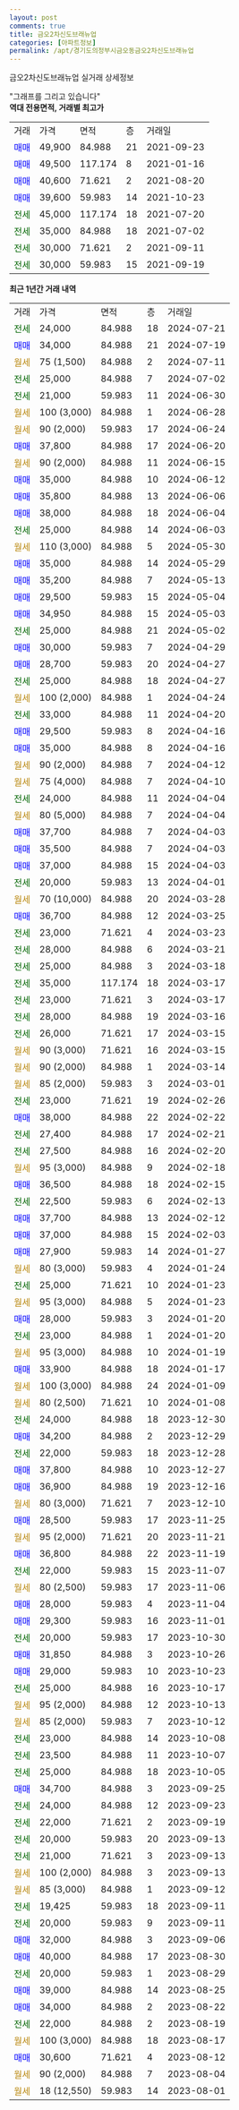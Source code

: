 ```yaml
---
layout: post
comments: true
title: 금오2차신도브래뉴업
categories: [아파트정보]
permalink: /apt/경기도의정부시금오동금오2차신도브래뉴업
---
```


금오2차신도브래뉴업 실거래 상세정보

<script type="text/javascript">
  google.charts.load('current', {'packages':['line', 'corechart']});
  google.charts.setOnLoadCallback(drawChart);

  function drawChart() {
    var data = new google.visualization.DataTable();
    data.addColumn('date', '거래일');
    data.addColumn('number', "매매");
    data.addColumn('number', "전세");
    data.addColumn('number', "전매");

    data.addRows([[new Date(Date.parse("2024-07-21")), null, 24000, null], [new Date(Date.parse("2024-07-19")), 34000, null, null], [new Date(Date.parse("2024-07-11")), null, null, null], [new Date(Date.parse("2024-07-02")), null, 25000, null], [new Date(Date.parse("2024-06-30")), null, 21000, null], [new Date(Date.parse("2024-06-28")), null, null, null], [new Date(Date.parse("2024-06-24")), null, null, null], [new Date(Date.parse("2024-06-20")), 37800, null, null], [new Date(Date.parse("2024-06-15")), null, null, null], [new Date(Date.parse("2024-06-12")), 35000, null, null], [new Date(Date.parse("2024-06-06")), 35800, null, null], [new Date(Date.parse("2024-06-04")), 38000, null, null], [new Date(Date.parse("2024-06-03")), null, 25000, null], [new Date(Date.parse("2024-05-30")), null, null, null], [new Date(Date.parse("2024-05-29")), 35000, null, null], [new Date(Date.parse("2024-05-13")), 35200, null, null], [new Date(Date.parse("2024-05-04")), 29500, null, null], [new Date(Date.parse("2024-05-03")), 34950, null, null], [new Date(Date.parse("2024-05-02")), null, 25000, null], [new Date(Date.parse("2024-04-29")), 30000, null, null], [new Date(Date.parse("2024-04-27")), 28700, null, null], [new Date(Date.parse("2024-04-27")), null, 25000, null], [new Date(Date.parse("2024-04-24")), null, null, null], [new Date(Date.parse("2024-04-20")), null, 33000, null], [new Date(Date.parse("2024-04-16")), 29500, null, null], [new Date(Date.parse("2024-04-16")), 35000, null, null], [new Date(Date.parse("2024-04-12")), null, null, null], [new Date(Date.parse("2024-04-10")), null, null, null], [new Date(Date.parse("2024-04-04")), null, 24000, null], [new Date(Date.parse("2024-04-04")), null, null, null], [new Date(Date.parse("2024-04-03")), 37700, null, null], [new Date(Date.parse("2024-04-03")), 35500, null, null], [new Date(Date.parse("2024-04-03")), 37000, null, null], [new Date(Date.parse("2024-04-01")), null, 20000, null], [new Date(Date.parse("2024-03-28")), null, null, null], [new Date(Date.parse("2024-03-25")), 36700, null, null], [new Date(Date.parse("2024-03-23")), null, 23000, null], [new Date(Date.parse("2024-03-21")), null, 28000, null], [new Date(Date.parse("2024-03-18")), null, 25000, null], [new Date(Date.parse("2024-03-17")), null, 35000, null], [new Date(Date.parse("2024-03-17")), null, 23000, null], [new Date(Date.parse("2024-03-16")), null, 28000, null], [new Date(Date.parse("2024-03-15")), null, 26000, null], [new Date(Date.parse("2024-03-15")), null, null, null], [new Date(Date.parse("2024-03-14")), null, null, null], [new Date(Date.parse("2024-03-01")), null, null, null], [new Date(Date.parse("2024-02-26")), null, 23000, null], [new Date(Date.parse("2024-02-22")), 38000, null, null], [new Date(Date.parse("2024-02-21")), null, 27400, null], [new Date(Date.parse("2024-02-20")), null, 27500, null], [new Date(Date.parse("2024-02-18")), null, null, null], [new Date(Date.parse("2024-02-15")), 36500, null, null], [new Date(Date.parse("2024-02-13")), null, 22500, null], [new Date(Date.parse("2024-02-12")), 37700, null, null], [new Date(Date.parse("2024-02-03")), 37000, null, null], [new Date(Date.parse("2024-01-27")), 27900, null, null], [new Date(Date.parse("2024-01-24")), null, null, null], [new Date(Date.parse("2024-01-23")), null, 25000, null], [new Date(Date.parse("2024-01-23")), null, null, null], [new Date(Date.parse("2024-01-20")), 28000, null, null], [new Date(Date.parse("2024-01-20")), null, 23000, null], [new Date(Date.parse("2024-01-19")), null, null, null], [new Date(Date.parse("2024-01-17")), 33900, null, null], [new Date(Date.parse("2024-01-09")), null, null, null], [new Date(Date.parse("2024-01-08")), null, null, null], [new Date(Date.parse("2023-12-30")), null, 24000, null], [new Date(Date.parse("2023-12-29")), 34200, null, null], [new Date(Date.parse("2023-12-28")), null, 22000, null], [new Date(Date.parse("2023-12-27")), 37800, null, null], [new Date(Date.parse("2023-12-16")), 36900, null, null], [new Date(Date.parse("2023-12-10")), null, null, null], [new Date(Date.parse("2023-11-25")), 28500, null, null], [new Date(Date.parse("2023-11-21")), null, null, null], [new Date(Date.parse("2023-11-19")), 36800, null, null], [new Date(Date.parse("2023-11-07")), null, 22000, null], [new Date(Date.parse("2023-11-06")), null, null, null], [new Date(Date.parse("2023-11-04")), 28000, null, null], [new Date(Date.parse("2023-11-01")), 29300, null, null], [new Date(Date.parse("2023-10-30")), null, 20000, null], [new Date(Date.parse("2023-10-26")), 31850, null, null], [new Date(Date.parse("2023-10-23")), 29000, null, null], [new Date(Date.parse("2023-10-17")), null, 25000, null], [new Date(Date.parse("2023-10-13")), null, null, null], [new Date(Date.parse("2023-10-12")), null, null, null], [new Date(Date.parse("2023-10-08")), null, 23000, null], [new Date(Date.parse("2023-10-07")), null, 23500, null], [new Date(Date.parse("2023-10-05")), null, 25000, null], [new Date(Date.parse("2023-09-25")), 34700, null, null], [new Date(Date.parse("2023-09-23")), null, 24000, null], [new Date(Date.parse("2023-09-19")), null, 22000, null], [new Date(Date.parse("2023-09-13")), null, 20000, null], [new Date(Date.parse("2023-09-13")), null, 21000, null], [new Date(Date.parse("2023-09-13")), null, null, null], [new Date(Date.parse("2023-09-12")), null, null, null], [new Date(Date.parse("2023-09-11")), null, 19425, null], [new Date(Date.parse("2023-09-11")), null, 20000, null], [new Date(Date.parse("2023-09-06")), 32000, null, null], [new Date(Date.parse("2023-08-30")), 40000, null, null], [new Date(Date.parse("2023-08-29")), null, 20000, null], [new Date(Date.parse("2023-08-25")), 39000, null, null], [new Date(Date.parse("2023-08-22")), 34000, null, null], [new Date(Date.parse("2023-08-19")), null, 22000, null], [new Date(Date.parse("2023-08-17")), null, null, null], [new Date(Date.parse("2023-08-12")), 30600, null, null], [new Date(Date.parse("2023-08-04")), null, null, null], [new Date(Date.parse("2023-08-01")), null, null, null]]);

    var options = {
      hAxis: {
        format: 'yyyy/MM/dd'
      },    
      lineWidth: 0,
      pointsVisible: true,    
      title: '최근 1년간 유형별 실거래가 분포',
      legend: { position: 'bottom' }
    };

    var formatter = new google.visualization.NumberFormat({pattern:'###,###'} );
    formatter.format(data, 1);
    formatter.format(data, 2);
    
    setTimeout(function() {
        var chart = new google.visualization.LineChart(document.getElementById('columnchart_material'));
        chart.draw(data, (options));
        document.getElementById('loading').style.display = 'none';
    }, 200);
  }
</script>


<div id="loading" style="z-index:20; display: block; margin-left: 0px">"그래프를 그리고 있습니다"</div>
<div id="columnchart_material" style="width: 95%; margin-left: 0px; display: block"></div>
<!-- contents start -->
<b>역대 전용면적, 거래별 최고가</b>
<table class="sortable">
    <tr>
      <td>거래</td>
      <td>가격</td>
      <td>면적</td>
      <td>층</td>
      <td>거래일</td>
    </tr>
        <tr>
          <td><a style="color: blue">매매</a></td>
          <td>49,900</td>
          <td>84.988</td>
          <td>21</td>
          <td>2021-09-23</td>
        </tr>            <tr>
          <td><a style="color: blue">매매</a></td>
          <td>49,500</td>
          <td>117.174</td>
          <td>8</td>
          <td>2021-01-16</td>
        </tr>            <tr>
          <td><a style="color: blue">매매</a></td>
          <td>40,600</td>
          <td>71.621</td>
          <td>2</td>
          <td>2021-08-20</td>
        </tr>            <tr>
          <td><a style="color: blue">매매</a></td>
          <td>39,600</td>
          <td>59.983</td>
          <td>14</td>
          <td>2021-10-23</td>
        </tr>        
        <tr>
              <td><a style="color: darkgreen">전세</a></td>
              <td>45,000</td>
              <td>117.174</td>
              <td>18</td>
              <td>2021-07-20</td>
            </tr>            <tr>
              <td><a style="color: darkgreen">전세</a></td>
              <td>35,000</td>
              <td>84.988</td>
              <td>18</td>
              <td>2021-07-02</td>
            </tr>            <tr>
              <td><a style="color: darkgreen">전세</a></td>
              <td>30,000</td>
              <td>71.621</td>
              <td>2</td>
              <td>2021-09-11</td>
            </tr>            <tr>
              <td><a style="color: darkgreen">전세</a></td>
              <td>30,000</td>
              <td>59.983</td>
              <td>15</td>
              <td>2021-09-19</td>
            </tr>        
    
</table>

<b>최근 1년간 거래 내역</b>

<table class="sortable">
    <tr>
      <td>거래</td>
      <td>가격</td>
      <td>면적</td>
      <td>층</td>
      <td>거래일</td>
    </tr>
    <tr>
      <td><a style="color: darkgreen">전세</a></td>
      <td>24,000</td>
      <td>84.988</td>
      <td>18</td>
      <td>2024-07-21</td>
    </tr>          <tr>
      <td><a style="color: blue">매매</a></td>
      <td>34,000</td>
      <td>84.988</td>
      <td>21</td>
      <td>2024-07-19</td>
    </tr>          <tr>
      <td><a style="color: darkgoldenrod">월세</a></td>
      <td>75 (1,500)</td>
      <td>84.988</td>
      <td>2</td>
      <td>2024-07-11</td>
    </tr>          <tr>
      <td><a style="color: darkgreen">전세</a></td>
      <td>25,000</td>
      <td>84.988</td>
      <td>7</td>
      <td>2024-07-02</td>
    </tr>          <tr>
      <td><a style="color: darkgreen">전세</a></td>
      <td>21,000</td>
      <td>59.983</td>
      <td>11</td>
      <td>2024-06-30</td>
    </tr>          <tr>
      <td><a style="color: darkgoldenrod">월세</a></td>
      <td>100 (3,000)</td>
      <td>84.988</td>
      <td>1</td>
      <td>2024-06-28</td>
    </tr>          <tr>
      <td><a style="color: darkgoldenrod">월세</a></td>
      <td>90 (2,000)</td>
      <td>59.983</td>
      <td>17</td>
      <td>2024-06-24</td>
    </tr>          <tr>
      <td><a style="color: blue">매매</a></td>
      <td>37,800</td>
      <td>84.988</td>
      <td>17</td>
      <td>2024-06-20</td>
    </tr>          <tr>
      <td><a style="color: darkgoldenrod">월세</a></td>
      <td>90 (2,000)</td>
      <td>84.988</td>
      <td>11</td>
      <td>2024-06-15</td>
    </tr>          <tr>
      <td><a style="color: blue">매매</a></td>
      <td>35,000</td>
      <td>84.988</td>
      <td>10</td>
      <td>2024-06-12</td>
    </tr>          <tr>
      <td><a style="color: blue">매매</a></td>
      <td>35,800</td>
      <td>84.988</td>
      <td>13</td>
      <td>2024-06-06</td>
    </tr>          <tr>
      <td><a style="color: blue">매매</a></td>
      <td>38,000</td>
      <td>84.988</td>
      <td>18</td>
      <td>2024-06-04</td>
    </tr>          <tr>
      <td><a style="color: darkgreen">전세</a></td>
      <td>25,000</td>
      <td>84.988</td>
      <td>14</td>
      <td>2024-06-03</td>
    </tr>          <tr>
      <td><a style="color: darkgoldenrod">월세</a></td>
      <td>110 (3,000)</td>
      <td>84.988</td>
      <td>5</td>
      <td>2024-05-30</td>
    </tr>          <tr>
      <td><a style="color: blue">매매</a></td>
      <td>35,000</td>
      <td>84.988</td>
      <td>14</td>
      <td>2024-05-29</td>
    </tr>          <tr>
      <td><a style="color: blue">매매</a></td>
      <td>35,200</td>
      <td>84.988</td>
      <td>7</td>
      <td>2024-05-13</td>
    </tr>          <tr>
      <td><a style="color: blue">매매</a></td>
      <td>29,500</td>
      <td>59.983</td>
      <td>15</td>
      <td>2024-05-04</td>
    </tr>          <tr>
      <td><a style="color: blue">매매</a></td>
      <td>34,950</td>
      <td>84.988</td>
      <td>15</td>
      <td>2024-05-03</td>
    </tr>          <tr>
      <td><a style="color: darkgreen">전세</a></td>
      <td>25,000</td>
      <td>84.988</td>
      <td>21</td>
      <td>2024-05-02</td>
    </tr>          <tr>
      <td><a style="color: blue">매매</a></td>
      <td>30,000</td>
      <td>59.983</td>
      <td>7</td>
      <td>2024-04-29</td>
    </tr>          <tr>
      <td><a style="color: blue">매매</a></td>
      <td>28,700</td>
      <td>59.983</td>
      <td>20</td>
      <td>2024-04-27</td>
    </tr>          <tr>
      <td><a style="color: darkgreen">전세</a></td>
      <td>25,000</td>
      <td>84.988</td>
      <td>18</td>
      <td>2024-04-27</td>
    </tr>          <tr>
      <td><a style="color: darkgoldenrod">월세</a></td>
      <td>100 (2,000)</td>
      <td>84.988</td>
      <td>1</td>
      <td>2024-04-24</td>
    </tr>          <tr>
      <td><a style="color: darkgreen">전세</a></td>
      <td>33,000</td>
      <td>84.988</td>
      <td>11</td>
      <td>2024-04-20</td>
    </tr>          <tr>
      <td><a style="color: blue">매매</a></td>
      <td>29,500</td>
      <td>59.983</td>
      <td>8</td>
      <td>2024-04-16</td>
    </tr>          <tr>
      <td><a style="color: blue">매매</a></td>
      <td>35,000</td>
      <td>84.988</td>
      <td>8</td>
      <td>2024-04-16</td>
    </tr>          <tr>
      <td><a style="color: darkgoldenrod">월세</a></td>
      <td>90 (2,000)</td>
      <td>84.988</td>
      <td>7</td>
      <td>2024-04-12</td>
    </tr>          <tr>
      <td><a style="color: darkgoldenrod">월세</a></td>
      <td>75 (4,000)</td>
      <td>84.988</td>
      <td>7</td>
      <td>2024-04-10</td>
    </tr>          <tr>
      <td><a style="color: darkgreen">전세</a></td>
      <td>24,000</td>
      <td>84.988</td>
      <td>11</td>
      <td>2024-04-04</td>
    </tr>          <tr>
      <td><a style="color: darkgoldenrod">월세</a></td>
      <td>80 (5,000)</td>
      <td>84.988</td>
      <td>7</td>
      <td>2024-04-04</td>
    </tr>          <tr>
      <td><a style="color: blue">매매</a></td>
      <td>37,700</td>
      <td>84.988</td>
      <td>7</td>
      <td>2024-04-03</td>
    </tr>          <tr>
      <td><a style="color: blue">매매</a></td>
      <td>35,500</td>
      <td>84.988</td>
      <td>7</td>
      <td>2024-04-03</td>
    </tr>          <tr>
      <td><a style="color: blue">매매</a></td>
      <td>37,000</td>
      <td>84.988</td>
      <td>15</td>
      <td>2024-04-03</td>
    </tr>          <tr>
      <td><a style="color: darkgreen">전세</a></td>
      <td>20,000</td>
      <td>59.983</td>
      <td>13</td>
      <td>2024-04-01</td>
    </tr>          <tr>
      <td><a style="color: darkgoldenrod">월세</a></td>
      <td>70 (10,000)</td>
      <td>84.988</td>
      <td>20</td>
      <td>2024-03-28</td>
    </tr>          <tr>
      <td><a style="color: blue">매매</a></td>
      <td>36,700</td>
      <td>84.988</td>
      <td>12</td>
      <td>2024-03-25</td>
    </tr>          <tr>
      <td><a style="color: darkgreen">전세</a></td>
      <td>23,000</td>
      <td>71.621</td>
      <td>4</td>
      <td>2024-03-23</td>
    </tr>          <tr>
      <td><a style="color: darkgreen">전세</a></td>
      <td>28,000</td>
      <td>84.988</td>
      <td>6</td>
      <td>2024-03-21</td>
    </tr>          <tr>
      <td><a style="color: darkgreen">전세</a></td>
      <td>25,000</td>
      <td>84.988</td>
      <td>3</td>
      <td>2024-03-18</td>
    </tr>          <tr>
      <td><a style="color: darkgreen">전세</a></td>
      <td>35,000</td>
      <td>117.174</td>
      <td>18</td>
      <td>2024-03-17</td>
    </tr>          <tr>
      <td><a style="color: darkgreen">전세</a></td>
      <td>23,000</td>
      <td>71.621</td>
      <td>3</td>
      <td>2024-03-17</td>
    </tr>          <tr>
      <td><a style="color: darkgreen">전세</a></td>
      <td>28,000</td>
      <td>84.988</td>
      <td>19</td>
      <td>2024-03-16</td>
    </tr>          <tr>
      <td><a style="color: darkgreen">전세</a></td>
      <td>26,000</td>
      <td>71.621</td>
      <td>17</td>
      <td>2024-03-15</td>
    </tr>          <tr>
      <td><a style="color: darkgoldenrod">월세</a></td>
      <td>90 (3,000)</td>
      <td>71.621</td>
      <td>16</td>
      <td>2024-03-15</td>
    </tr>          <tr>
      <td><a style="color: darkgoldenrod">월세</a></td>
      <td>90 (2,000)</td>
      <td>84.988</td>
      <td>1</td>
      <td>2024-03-14</td>
    </tr>          <tr>
      <td><a style="color: darkgoldenrod">월세</a></td>
      <td>85 (2,000)</td>
      <td>59.983</td>
      <td>3</td>
      <td>2024-03-01</td>
    </tr>          <tr>
      <td><a style="color: darkgreen">전세</a></td>
      <td>23,000</td>
      <td>71.621</td>
      <td>19</td>
      <td>2024-02-26</td>
    </tr>          <tr>
      <td><a style="color: blue">매매</a></td>
      <td>38,000</td>
      <td>84.988</td>
      <td>22</td>
      <td>2024-02-22</td>
    </tr>          <tr>
      <td><a style="color: darkgreen">전세</a></td>
      <td>27,400</td>
      <td>84.988</td>
      <td>17</td>
      <td>2024-02-21</td>
    </tr>          <tr>
      <td><a style="color: darkgreen">전세</a></td>
      <td>27,500</td>
      <td>84.988</td>
      <td>16</td>
      <td>2024-02-20</td>
    </tr>          <tr>
      <td><a style="color: darkgoldenrod">월세</a></td>
      <td>95 (3,000)</td>
      <td>84.988</td>
      <td>9</td>
      <td>2024-02-18</td>
    </tr>          <tr>
      <td><a style="color: blue">매매</a></td>
      <td>36,500</td>
      <td>84.988</td>
      <td>18</td>
      <td>2024-02-15</td>
    </tr>          <tr>
      <td><a style="color: darkgreen">전세</a></td>
      <td>22,500</td>
      <td>59.983</td>
      <td>6</td>
      <td>2024-02-13</td>
    </tr>          <tr>
      <td><a style="color: blue">매매</a></td>
      <td>37,700</td>
      <td>84.988</td>
      <td>13</td>
      <td>2024-02-12</td>
    </tr>          <tr>
      <td><a style="color: blue">매매</a></td>
      <td>37,000</td>
      <td>84.988</td>
      <td>15</td>
      <td>2024-02-03</td>
    </tr>          <tr>
      <td><a style="color: blue">매매</a></td>
      <td>27,900</td>
      <td>59.983</td>
      <td>14</td>
      <td>2024-01-27</td>
    </tr>          <tr>
      <td><a style="color: darkgoldenrod">월세</a></td>
      <td>80 (3,000)</td>
      <td>59.983</td>
      <td>4</td>
      <td>2024-01-24</td>
    </tr>          <tr>
      <td><a style="color: darkgreen">전세</a></td>
      <td>25,000</td>
      <td>71.621</td>
      <td>10</td>
      <td>2024-01-23</td>
    </tr>          <tr>
      <td><a style="color: darkgoldenrod">월세</a></td>
      <td>95 (3,000)</td>
      <td>84.988</td>
      <td>5</td>
      <td>2024-01-23</td>
    </tr>          <tr>
      <td><a style="color: blue">매매</a></td>
      <td>28,000</td>
      <td>59.983</td>
      <td>3</td>
      <td>2024-01-20</td>
    </tr>          <tr>
      <td><a style="color: darkgreen">전세</a></td>
      <td>23,000</td>
      <td>84.988</td>
      <td>1</td>
      <td>2024-01-20</td>
    </tr>          <tr>
      <td><a style="color: darkgoldenrod">월세</a></td>
      <td>95 (3,000)</td>
      <td>84.988</td>
      <td>10</td>
      <td>2024-01-19</td>
    </tr>          <tr>
      <td><a style="color: blue">매매</a></td>
      <td>33,900</td>
      <td>84.988</td>
      <td>18</td>
      <td>2024-01-17</td>
    </tr>          <tr>
      <td><a style="color: darkgoldenrod">월세</a></td>
      <td>100 (3,000)</td>
      <td>84.988</td>
      <td>24</td>
      <td>2024-01-09</td>
    </tr>          <tr>
      <td><a style="color: darkgoldenrod">월세</a></td>
      <td>80 (2,500)</td>
      <td>71.621</td>
      <td>10</td>
      <td>2024-01-08</td>
    </tr>          <tr>
      <td><a style="color: darkgreen">전세</a></td>
      <td>24,000</td>
      <td>84.988</td>
      <td>18</td>
      <td>2023-12-30</td>
    </tr>          <tr>
      <td><a style="color: blue">매매</a></td>
      <td>34,200</td>
      <td>84.988</td>
      <td>2</td>
      <td>2023-12-29</td>
    </tr>          <tr>
      <td><a style="color: darkgreen">전세</a></td>
      <td>22,000</td>
      <td>59.983</td>
      <td>18</td>
      <td>2023-12-28</td>
    </tr>          <tr>
      <td><a style="color: blue">매매</a></td>
      <td>37,800</td>
      <td>84.988</td>
      <td>10</td>
      <td>2023-12-27</td>
    </tr>          <tr>
      <td><a style="color: blue">매매</a></td>
      <td>36,900</td>
      <td>84.988</td>
      <td>19</td>
      <td>2023-12-16</td>
    </tr>          <tr>
      <td><a style="color: darkgoldenrod">월세</a></td>
      <td>80 (3,000)</td>
      <td>71.621</td>
      <td>7</td>
      <td>2023-12-10</td>
    </tr>          <tr>
      <td><a style="color: blue">매매</a></td>
      <td>28,500</td>
      <td>59.983</td>
      <td>17</td>
      <td>2023-11-25</td>
    </tr>          <tr>
      <td><a style="color: darkgoldenrod">월세</a></td>
      <td>95 (2,000)</td>
      <td>71.621</td>
      <td>20</td>
      <td>2023-11-21</td>
    </tr>          <tr>
      <td><a style="color: blue">매매</a></td>
      <td>36,800</td>
      <td>84.988</td>
      <td>22</td>
      <td>2023-11-19</td>
    </tr>          <tr>
      <td><a style="color: darkgreen">전세</a></td>
      <td>22,000</td>
      <td>59.983</td>
      <td>15</td>
      <td>2023-11-07</td>
    </tr>          <tr>
      <td><a style="color: darkgoldenrod">월세</a></td>
      <td>80 (2,500)</td>
      <td>59.983</td>
      <td>17</td>
      <td>2023-11-06</td>
    </tr>          <tr>
      <td><a style="color: blue">매매</a></td>
      <td>28,000</td>
      <td>59.983</td>
      <td>4</td>
      <td>2023-11-04</td>
    </tr>          <tr>
      <td><a style="color: blue">매매</a></td>
      <td>29,300</td>
      <td>59.983</td>
      <td>16</td>
      <td>2023-11-01</td>
    </tr>          <tr>
      <td><a style="color: darkgreen">전세</a></td>
      <td>20,000</td>
      <td>59.983</td>
      <td>17</td>
      <td>2023-10-30</td>
    </tr>          <tr>
      <td><a style="color: blue">매매</a></td>
      <td>31,850</td>
      <td>84.988</td>
      <td>3</td>
      <td>2023-10-26</td>
    </tr>          <tr>
      <td><a style="color: blue">매매</a></td>
      <td>29,000</td>
      <td>59.983</td>
      <td>10</td>
      <td>2023-10-23</td>
    </tr>          <tr>
      <td><a style="color: darkgreen">전세</a></td>
      <td>25,000</td>
      <td>84.988</td>
      <td>16</td>
      <td>2023-10-17</td>
    </tr>          <tr>
      <td><a style="color: darkgoldenrod">월세</a></td>
      <td>95 (2,000)</td>
      <td>84.988</td>
      <td>12</td>
      <td>2023-10-13</td>
    </tr>          <tr>
      <td><a style="color: darkgoldenrod">월세</a></td>
      <td>85 (2,000)</td>
      <td>59.983</td>
      <td>7</td>
      <td>2023-10-12</td>
    </tr>          <tr>
      <td><a style="color: darkgreen">전세</a></td>
      <td>23,000</td>
      <td>84.988</td>
      <td>14</td>
      <td>2023-10-08</td>
    </tr>          <tr>
      <td><a style="color: darkgreen">전세</a></td>
      <td>23,500</td>
      <td>84.988</td>
      <td>11</td>
      <td>2023-10-07</td>
    </tr>          <tr>
      <td><a style="color: darkgreen">전세</a></td>
      <td>25,000</td>
      <td>84.988</td>
      <td>18</td>
      <td>2023-10-05</td>
    </tr>          <tr>
      <td><a style="color: blue">매매</a></td>
      <td>34,700</td>
      <td>84.988</td>
      <td>3</td>
      <td>2023-09-25</td>
    </tr>          <tr>
      <td><a style="color: darkgreen">전세</a></td>
      <td>24,000</td>
      <td>84.988</td>
      <td>12</td>
      <td>2023-09-23</td>
    </tr>          <tr>
      <td><a style="color: darkgreen">전세</a></td>
      <td>22,000</td>
      <td>71.621</td>
      <td>2</td>
      <td>2023-09-19</td>
    </tr>          <tr>
      <td><a style="color: darkgreen">전세</a></td>
      <td>20,000</td>
      <td>59.983</td>
      <td>20</td>
      <td>2023-09-13</td>
    </tr>          <tr>
      <td><a style="color: darkgreen">전세</a></td>
      <td>21,000</td>
      <td>71.621</td>
      <td>3</td>
      <td>2023-09-13</td>
    </tr>          <tr>
      <td><a style="color: darkgoldenrod">월세</a></td>
      <td>100 (2,000)</td>
      <td>84.988</td>
      <td>3</td>
      <td>2023-09-13</td>
    </tr>          <tr>
      <td><a style="color: darkgoldenrod">월세</a></td>
      <td>85 (3,000)</td>
      <td>84.988</td>
      <td>1</td>
      <td>2023-09-12</td>
    </tr>          <tr>
      <td><a style="color: darkgreen">전세</a></td>
      <td>19,425</td>
      <td>59.983</td>
      <td>18</td>
      <td>2023-09-11</td>
    </tr>          <tr>
      <td><a style="color: darkgreen">전세</a></td>
      <td>20,000</td>
      <td>59.983</td>
      <td>9</td>
      <td>2023-09-11</td>
    </tr>          <tr>
      <td><a style="color: blue">매매</a></td>
      <td>32,000</td>
      <td>84.988</td>
      <td>3</td>
      <td>2023-09-06</td>
    </tr>          <tr>
      <td><a style="color: blue">매매</a></td>
      <td>40,000</td>
      <td>84.988</td>
      <td>17</td>
      <td>2023-08-30</td>
    </tr>          <tr>
      <td><a style="color: darkgreen">전세</a></td>
      <td>20,000</td>
      <td>59.983</td>
      <td>1</td>
      <td>2023-08-29</td>
    </tr>          <tr>
      <td><a style="color: blue">매매</a></td>
      <td>39,000</td>
      <td>84.988</td>
      <td>14</td>
      <td>2023-08-25</td>
    </tr>          <tr>
      <td><a style="color: blue">매매</a></td>
      <td>34,000</td>
      <td>84.988</td>
      <td>2</td>
      <td>2023-08-22</td>
    </tr>          <tr>
      <td><a style="color: darkgreen">전세</a></td>
      <td>22,000</td>
      <td>84.988</td>
      <td>2</td>
      <td>2023-08-19</td>
    </tr>          <tr>
      <td><a style="color: darkgoldenrod">월세</a></td>
      <td>100 (3,000)</td>
      <td>84.988</td>
      <td>18</td>
      <td>2023-08-17</td>
    </tr>          <tr>
      <td><a style="color: blue">매매</a></td>
      <td>30,600</td>
      <td>71.621</td>
      <td>4</td>
      <td>2023-08-12</td>
    </tr>          <tr>
      <td><a style="color: darkgoldenrod">월세</a></td>
      <td>90 (2,000)</td>
      <td>84.988</td>
      <td>7</td>
      <td>2023-08-04</td>
    </tr>          <tr>
      <td><a style="color: darkgoldenrod">월세</a></td>
      <td>18 (12,550)</td>
      <td>59.983</td>
      <td>14</td>
      <td>2023-08-01</td>
    </tr>      </table>
<!-- contents end -->    

